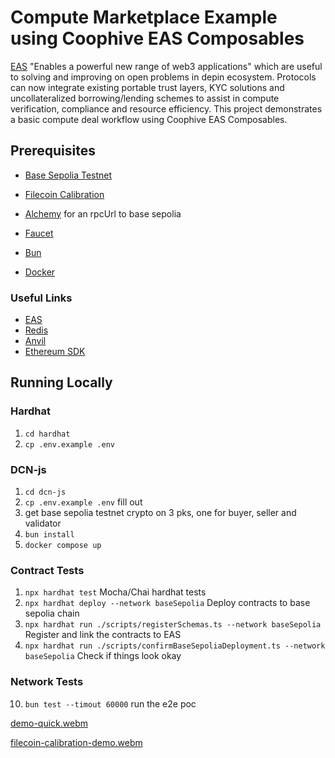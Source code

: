 # Compute Marketplace Example using Coophive EAS Composables
[EAS](https://github.com/ethereum-attestation-service/eas-contracts) "Enables a powerful new range of web3 applications" which are useful to solving and improving on open problems in depin ecosystem.
Protocols can now integrate existing portable trust layers, KYC solutions and uncollateralized borrowing/lending schemes to assist in compute verification, compliance and resource efficiency.
This project demonstrates a basic compute deal workflow using Coophive EAS Composables.

## Prerequisites

- [Base Sepolia Testnet](https://sepolia.basescan.org/)
- [Filecoin Calibration](https://docs.filecoin.io/networks/calibration)
- [Alchemy](https://www.alchemy.com/) for an rpcUrl to base sepolia
- [Faucet](https://www.alchemy.com/faucets/base-sepolia)

- [Bun](https://bun.sh)
- [Docker](https://www.docker.com/)


### Useful Links
- [EAS](https://github.com/ethereum-attestation-service/eas-contracts)
- [Redis](https://redis.io/)
- [Anvil](https://anvil.readthedocs.io/en/latest/)
- [Ethereum SDK](https://viem.sh/docs/getting-started)

## Running Locally
### Hardhat
1. `cd hardhat`
3. `cp .env.example .env`

### DCN-js
1. `cd dcn-js`
2. `cp .env.example .env` fill out
3. get base sepolia testnet crypto on 3 pks, one for buyer, seller and validator
8. `bun install`
9. `docker compose up`


### Contract Tests
1. `npx hardhat test`
Mocha/Chai hardhat tests
3. `npx hardhat deploy --network baseSepolia`
   Deploy contracts to base sepolia chain
5. `npx hardhat run ./scripts/registerSchemas.ts --network baseSepolia`
  Register and link the contracts to EAS
7. `npx hardhat run ./scripts/confirmBaseSepoliaDeployment.ts --network baseSepolia`
 Check if things look okay

### Network Tests

10. `bun test --timout 60000`
    run the e2e poc

[demo-quick.webm](https://github.com/user-attachments/assets/f04af4cd-20f2-48ef-93ed-2f876f5883c4)

[filecoin-calibration-demo.webm](https://github.com/user-attachments/assets/0db99631-d581-4bac-8319-20db405015c5)

